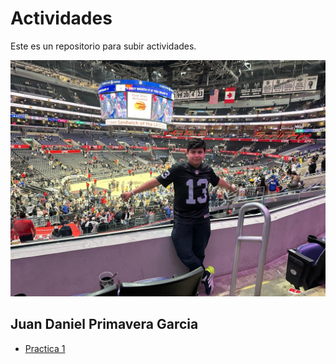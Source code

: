 # Actividades

Este es un repositorio para subir actividades.

![MiImg](IMG/Mi%20Imagen.jpeg)

## Juan Daniel Primavera Garcia
- [Practica 1](./practica-1.md)
